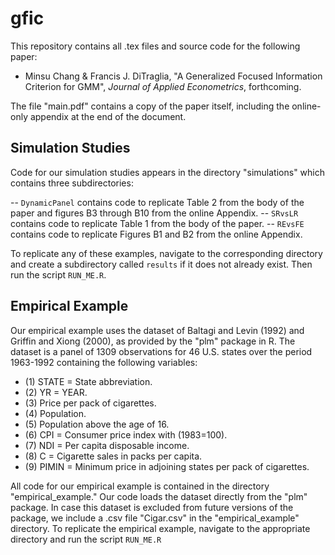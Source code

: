 gfic
====
This repository contains all .tex files and source code for the following paper:

* Minsu Chang & Francis J. DiTraglia, "A Generalized Focused Information Criterion for GMM", *Journal of Applied Econometrics*, forthcoming. 

The file "main.pdf" contains a copy of the paper itself, including the online-only appendix at the end of the document.

Simulation Studies
-------------------
Code for our simulation studies appears in the directory "simulations" which
contains three subdirectories:

  -- `DynamicPanel` contains code to replicate Table 2 from the body of the paper 
  and figures B3 through B10 from the online Appendix.
  -- `SRvsLR` contains code to replicate Table 1 from the body of the paper.
  -- `REvsFE` contains code to replicate Figures B1 and B2 from the online
  Appendix.
  
To replicate any of these examples, navigate to the corresponding directory and
create a subdirectory called `results` if it does not already exist. Then run 
the script `RUN_ME.R`. 

Empirical Example
-----------------

Our empirical example uses the dataset of Baltagi and Levin (1992) and Griffin and Xiong (2000), as provided by the "plm" package in R. 
The dataset is a panel of 1309 observations for 46 U.S. states over the period 1963-1992 containing the following variables:

* (1) STATE = State abbreviation.
* (2) YR = YEAR.
* (3) Price per pack of cigarettes.
* (4) Population.
* (5) Population above the age of 16.
* (6) CPI = Consumer price index with (1983=100).
* (7) NDI = Per capita disposable income.
* (8) C = Cigarette sales in packs per capita.
* (9) PIMIN = Minimum price in adjoining states per pack of cigarettes. 

All code for our empirical example is contained in the directory "empirical_example." 
Our code loads the dataset directly from the "plm" package.
In case this dataset is excluded from future versions of the package, we include a .csv file "Cigar.csv" in the "empirical_example" directory.
To replicate the empirical example, navigate to the appropriate directory and 
run the script `RUN_ME.R`
